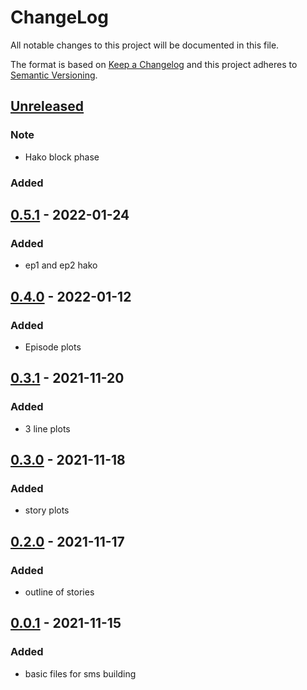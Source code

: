 # ChangeLog
All notable changes to this project will be documented in this file.

The format is based on [Keep a Changelog](http://keepachangelog.com/en/1.0.0/)
and this project adheres to [Semantic Versioning](http://semver.org/spec/v2.0.0.html).

## [Unreleased]

### Note
- Hako block phase

### Added
## [0.5.1] - 2022-01-24
### Added
- ep1 and ep2 hako

## [0.4.0] - 2022-01-12
### Added
- Episode plots

## [0.3.1] - 2021-11-20
### Added
- 3 line plots

## [0.3.0] - 2021-11-18
### Added
- story plots

## [0.2.0] - 2021-11-17
### Added
- outline of stories

## [0.0.1] - 2021-11-15
### Added
- basic files for sms building

[Unreleased]: https://github.com/NovelBox/<repo>/compare/v0.5.1...HEAD
[0.5.1]: https://github.com/NovelBox/<repo>/releases/v0.5.1
[0.4.0]: https://github.com/NovelBox/<repo>/releases/v0.4.0
[0.3.1]: https://github.com/NovelBox/<repo>/releases/v0.3.1
[0.3.0]: https://github.com/NovelBox/<repo>/releases/v0.3.0
[0.2.0]: https://github.com/NovelBox/<repo>/releases/v0.2.0
[0.0.1]: https://github.com/NovelBox/<repo>/releases/v0.0.1
